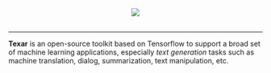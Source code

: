 <div align="center">
  <img src="https://asyml.github.io/texar_web/images/logo_h.png"><br><br>
</div>

-----------------

**Texar** is an open-source toolkit based on Tensorflow to support a 
broad set of machine learning applications, especially *text generation*
tasks such as machine translation, dialog, summarization, text 
manipulation, etc. 


